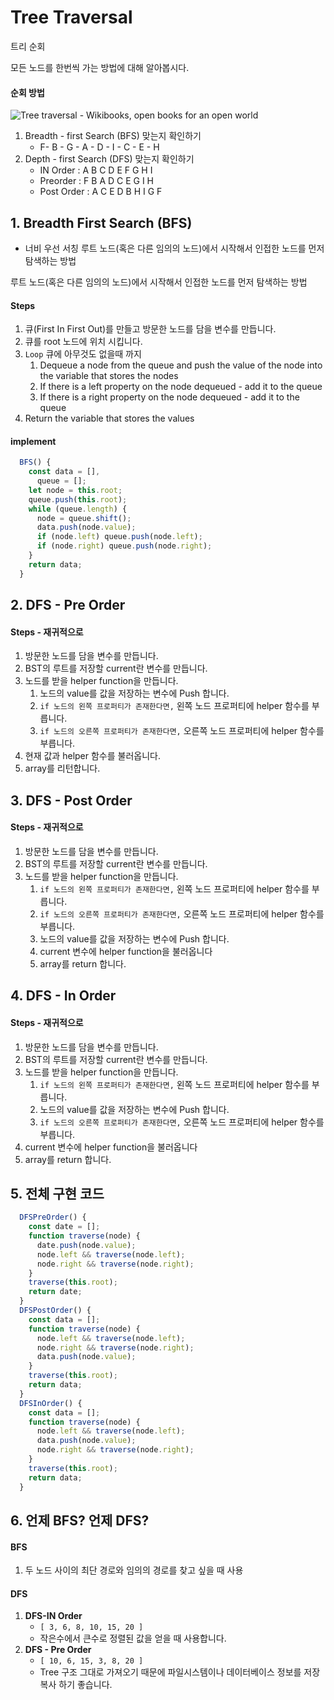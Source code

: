 # Tree Traversal

트리 순회

모든 노드를 한번씩 가는 방법에 대해 알아봅시다.

#### 순회 방법

![Tree traversal - Wikibooks, open books for an open world](https://upload.wikimedia.org/wikipedia/commons/thumb/6/67/Sorted_binary_tree.svg/333px-Sorted_binary_tree.svg.png)

1. Breadth - first Search (BFS) 맞는지 확인하기
   * F- B - G - A - D - I - C - E - H
2. Depth - first Search (DFS) 맞는지 확인하기
   * IN Order : A B C D E F G H I
   * Preorder : F B A D C E G I H
   * Post Order : A C E D B H I G F

## 1. Breadth First Search (BFS)

* 너비 우선 서칭
  루트 노드(혹은 다른 임의의 노드)에서 시작해서 인접한 노드를 먼저 탐색하는 방법

루트 노드(혹은 다른 임의의 노드)에서 시작해서 인접한 노드를 먼저 탐색하는 방법

#### Steps

1. 큐(First In First Out)를 만들고 방문한 노드를 담을 변수를 만듭니다.
2. 큐를 root 노드에 위치 시킵니다.
3. `Loop` 큐에 아무것도 없을때 까지 
   1. Dequeue a node from the queue and push the value of the node into the variable that stores the nodes
   2. If there is a left property on the node dequeued - add it to the queue
   3. If there is a right property on the node dequeued - add it to the queue
4. Return the variable that stores the values

#### implement

```javascript
  BFS() {
    const data = [],
      queue = [];
    let node = this.root;
    queue.push(this.root);
    while (queue.length) {
      node = queue.shift();
      data.push(node.value);
      if (node.left) queue.push(node.left);
      if (node.right) queue.push(node.right);
    }
    return data;
  }
```



## 2. DFS - Pre Order

#### Steps - 재귀적으로

1.  방문한 노드를 담을 변수를 만듭니다.
2. BST의 루트를 저장할 current란 변수를 만듭니다.
3. 노드를 받을 helper function을 만듭니다.
   1. 노드의 value를 값을 저장하는 변수에 Push 합니다.
   2. `if 노드의 왼쪽 프로퍼티가 존재한다면,` 왼쪽 노드 프로퍼티에 helper 함수를 부릅니다.
   3. `if 노드의 오른쪽 프로퍼티가 존재한다면,` 오른쪽 노드 프로퍼티에 helper 함수를 부릅니다.
4. 현재 값과 helper 함수를 불러옵니다.
5. array를 리턴합니다.

## 3. DFS - Post Order

#### Steps - 재귀적으로

1.  방문한 노드를 담을 변수를 만듭니다.
2. BST의 루트를 저장할 current란 변수를 만듭니다.
3. 노드를 받을 helper function을 만듭니다.
   1. `if 노드의 왼쪽 프로퍼티가 존재한다면,` 왼쪽 노드 프로퍼티에 helper 함수를 부릅니다.
   2. `if 노드의 오른쪽 프로퍼티가 존재한다면,` 오른쪽 노드 프로퍼티에 helper 함수를 부릅니다.
   3. 노드의 value를 값을 저장하는 변수에 Push 합니다.
   4. current 변수에 helper function을 불러옵니다
   5. array를 return 합니다.

## 4. DFS - In Order

#### Steps - 재귀적으로

1.  방문한 노드를 담을 변수를 만듭니다.
2. BST의 루트를 저장할 current란 변수를 만듭니다.
3. 노드를 받을 helper function을 만듭니다.
   1. `if 노드의 왼쪽 프로퍼티가 존재한다면,` 왼쪽 노드 프로퍼티에 helper 함수를 부릅니다.
   2. 노드의 value를 값을 저장하는 변수에 Push 합니다.
   3. `if 노드의 오른쪽 프로퍼티가 존재한다면,` 오른쪽 노드 프로퍼티에 helper 함수를 부릅니다.
4. current 변수에 helper function을 불러옵니다
5. array를 return 합니다.

## 5. 전체 구현 코드

```javascript
  DFSPreOrder() {
    const date = [];
    function traverse(node) {
      date.push(node.value);
      node.left && traverse(node.left);
      node.right && traverse(node.right);
    }
    traverse(this.root);
    return date;
  }
  DFSPostOrder() {
    const data = [];
    function traverse(node) {
      node.left && traverse(node.left);
      node.right && traverse(node.right);
      data.push(node.value);
    }
    traverse(this.root);
    return data;
  }
  DFSInOrder() {
    const data = [];
    function traverse(node) {
      node.left && traverse(node.left);
      data.push(node.value);
      node.right && traverse(node.right);
    }
    traverse(this.root);
    return data;
  }
```



## 6. 언제 BFS? 언제  DFS?

#### BFS

1. 두 노드 사이의 최단 경로와 임의의 경로를 찾고 싶을 때 사용

#### DFS

1. **DFS-IN Order** 
   * `[ 3, 6, 8, 10, 15, 20 ]` 
   * 작은수에서 큰수로 정렬된 값을 얻을 때 사용합니다.
2. **DFS - Pre Order**
   * `[ 10, 6, 15, 3, 8, 20 ]`
   * Tree 구조 그대로 가져오기 때문에 파일시스템이나 데이터베이스 정보를 저장 복사 하기 좋습니다.